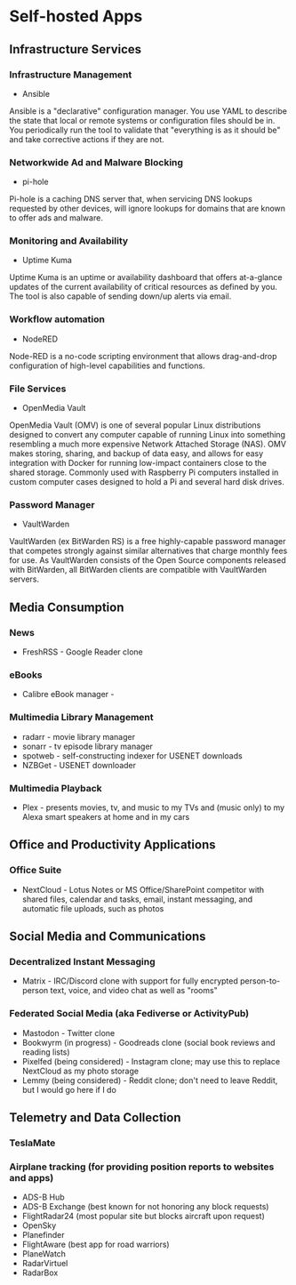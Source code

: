 # Self-hosted Apps
## Infrastructure Services 
### Infrastructure Management
- Ansible

Ansible is a "declarative" configuration manager. You use YAML to describe the state that local or remote systems or configuration files should be in. You periodically run the tool to validate that "everything is as it should be" and take corrective actions if they are not.

### Networkwide Ad and Malware Blocking
- pi-hole
 
Pi-hole is a caching DNS server that, when servicing DNS lookups requested by other devices, will ignore lookups for domains that are known to offer ads and malware.

### Monitoring and Availability
- Uptime Kuma

Uptime Kuma is an uptime or availability dashboard that offers at-a-glance updates of the current availability of critical resources as defined by you. The tool is also capable of sending down/up alerts via email.

### Workflow automation
- NodeRED

Node-RED is a no-code scripting environment that allows drag-and-drop configuration of high-level capabilities and functions.

### File Services
- OpenMedia Vault

OpenMedia Vault (OMV) is one of several popular Linux distributions designed to convert any computer capable of running Linux into something resembling a much more expensive Network Attached Storage (NAS). OMV makes storing, sharing, and backup of data easy, and allows for easy integration with Docker for running low-impact containers close to the shared storage. Commonly used with Raspberry Pi computers installed in custom computer cases designed to hold  a Pi and several hard disk drives.

### Password Manager
- VaultWarden

VaultWarden (ex BitWarden RS) is a free highly-capable password manager that competes strongly against similar alternatives that charge monthly fees for use. As VaultWarden consists of the Open Source components released with BitWarden, all BitWarden clients are compatible with VaultWarden servers.

## Media Consumption

### News
- FreshRSS - Google Reader clone

### eBooks
- Calibre eBook manager -

### Multimedia Library Management
- radarr - movie library manager
- sonarr - tv episode library manager
- spotweb - self-constructing indexer for USENET downloads
- NZBGet - USENET downloader

### Multimedia Playback
- Plex - presents movies, tv, and music to my TVs and (music only) to my Alexa smart speakers at home and in my cars

## Office and Productivity Applications
### Office Suite
- NextCloud - Lotus Notes or MS Office/SharePoint competitor with shared files, calendar and tasks, email, instant messaging, and automatic file uploads, such as photos

## Social Media and Communications
### Decentralized Instant Messaging
- Matrix - IRC/Discord clone with support for fully encrypted person-to-person text, voice, and video chat as well as "rooms"

### Federated Social Media (aka Fediverse or ActivityPub)
- Mastodon - Twitter clone
- Bookwyrm (in progress) - Goodreads clone (social book reviews and reading lists)
- Pixelfed (being considered) - Instagram clone; may use this to replace NextCloud as my photo storage
- Lemmy (being considered) - Reddit clone; don't need to leave Reddit, but I would go here if I do

## Telemetry and Data Collection

### TeslaMate

### Airplane tracking (for providing position reports to websites and apps)
- ADS-B Hub
- ADS-B Exchange (best known for not honoring any block requests)
- FlightRadar24 (most popular site but blocks aircraft upon request)
- OpenSky
- Planefinder
- FlightAware (best app for road warriors)
- PlaneWatch
- RadarVirtuel
- RadarBox
